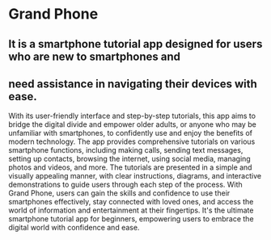 # Grand Phone 
## It is a smartphone tutorial app designed for users who are new to smartphones and 
## need assistance in navigating their devices with ease.
With its user-friendly interface and 
step-by-step tutorials, this app aims to bridge the digital divide and empower older adults, or 
anyone who may be unfamiliar with smartphones, to confidently use and enjoy the benefits of 
modern technology.
The app provides comprehensive tutorials on various smartphone functions, including 
making calls, sending text messages, setting up contacts, browsing the internet, using social 
media, managing photos and videos, and more. The tutorials are presented in a simple and 
visually appealing manner, with clear instructions, diagrams, and interactive demonstrations 
to guide users through each step of the process.
With Grand Phone, users can gain the skills and confidence to use their smartphones 
effectively, stay connected with loved ones, and access the world of information and 
entertainment at their fingertips. It's the ultimate smartphone tutorial app for beginners, 
empowering users to embrace the digital world with confidence and ease.
